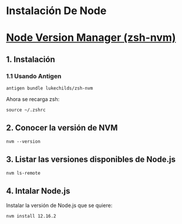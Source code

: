 # Instalación De Node

# [Node Version Manager (zsh-nvm)](https://github.com/lukechilds/zsh-nvm)

## 1. Instalación

### 1.1 Usando Antigen

```
antigen bundle lukechilds/zsh-nvm
```

Ahora se recarga zsh:

```
source ~/.zshrc
```

## 2. Conocer la versión de NVM

```
nvm --version
```

## 3. Listar las versiones disponibles de Node.js

```
nvm ls-remote
```

## 4. Intalar Node.js 

Instalar la versión de Node.js que se quiere:

```
nvm install 12.16.2
```

